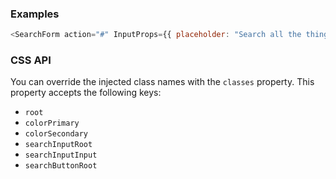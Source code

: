 ### Examples

```js
<SearchForm action="#" InputProps={{ placeholder: "Search all the things!" }} />
```

### CSS API

You can override the injected class names with the ``classes`` property. This
property accepts the following keys:

* ``root``
* ``colorPrimary``
* ``colorSecondary``
* ``searchInputRoot``
* ``searchInputInput``
* ``searchButtonRoot``
